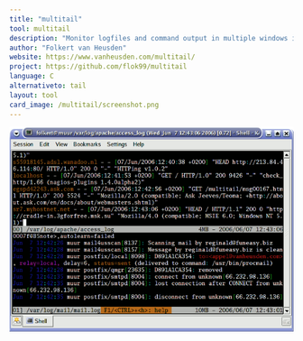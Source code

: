 ```yaml
---
title: "multitail"
tool: multitail
description: "Monitor logfiles and command output in multiple windows in a terminal, colorize, filter and merge"
author: "Folkert van Heusden"
website: https://www.vanheusden.com/multitail/
project: https://github.com/flok99/multitail
language: C
alternativeto: tail
layout: tool
card_image: /multitail/screenshot.png
---
```


![Screenshot](screenshot.png)
